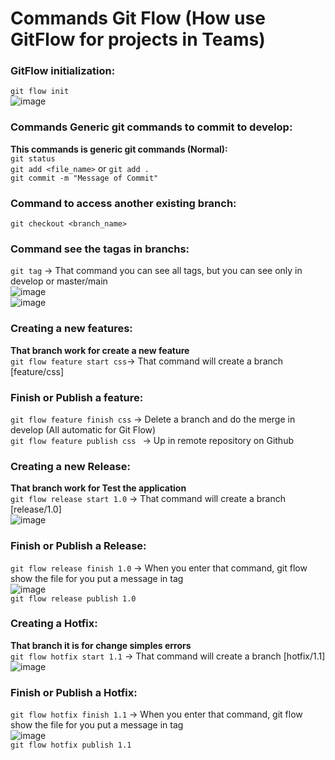 # Commands Git Flow (How use GitFlow for projects in Teams)

### GitFlow initialization:
`git flow init`
<br>
![image](https://github.com/BrnGomes0/GitFlowCommands/assets/132568509/725dd1de-87f0-4f24-9dad-0b55607167c2)


### Commands Generic git commands to commit to develop:
**This commands is generic git commands (Normal):**
<br>
`git status`
<br>
`git add <file_name>` or `git add .`
<br>
`git commit -m "Message of Commit"`
<br>

### Command to access another existing branch:
`git checkout <branch_name>`

### Command see the tagas in branchs:
`git tag` -> That command you can see all tags, but you can see only in develop or master/main
<br>
![image](https://github.com/BrnGomes0/GitFlowCommands/assets/132568509/07606d20-5c96-456a-87a5-44722dcad885)
<br>
![image](https://github.com/BrnGomes0/GitFlowCommands/assets/132568509/e520e429-317c-4a99-bb49-145500f7225a)

### Creating a new features:
**That branch work for create a new feature**
<br>
`git flow feature start css`-> That command will create a branch [feature/css]

### Finish or Publish a feature:
`git flow feature finish css` -> Delete a branch and do the merge in develop (All automatic for Git Flow)
<br>
`git flow feature publish css ` -> Up in remote repository on Github
<br>
### Creating a new Release:
**That branch work for Test the application**
<br>
`git flow release start 1.0` -> That command will create a branch [release/1.0]
<br>
![image](https://github.com/BrnGomes0/GitFlowCommands/assets/132568509/da78b9c8-7d31-4433-af94-d3f3260a323f)

### Finish or Publish a Release:
`git flow release finish 1.0` -> When you enter that command, git flow show the file for you put a message in tag
<br>
![image](https://github.com/BrnGomes0/GitFlowCommands/assets/132568509/acf40555-9e6f-44bd-b5ea-80d9ee897d43)
<br>
`git flow release publish 1.0`

### Creating a Hotfix:
**That branch it is for change simples errors**
<br>
`git flow hotfix start 1.1` -> That command will create a branch [hotfix/1.1]
<br>
![image](https://github.com/BrnGomes0/GitFlowCommands/assets/132568509/862844e2-2b6b-4644-83dc-69383efff1d3)
<br>

### Finish or Publish a Hotfix:
`git flow hotfix finish 1.1` -> When you enter that command, git flow show the file for you put a message in tag
<br>
![image](https://github.com/BrnGomes0/GitFlowCommands/assets/132568509/8ae96cb5-88c3-4ba2-bdea-865a4eed9ff4)
<br>
`git flow hotfix publish 1.1`

